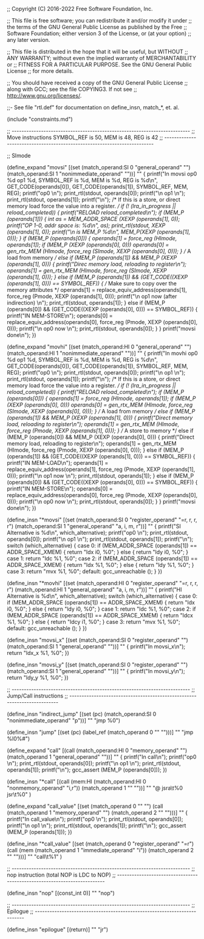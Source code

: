 ;; Copyright (C) 2016-2022 Free Software Foundation, Inc.

;; This file is free software; you can redistribute it and/or modify it under
;; the terms of the GNU General Public License as published by the Free
;; Software Foundation; either version 3 of the License, or (at your option)
;; any later version.

;; This file is distributed in the hope that it will be useful, but WITHOUT
;; ANY WARRANTY; without even the implied warranty of MERCHANTABILITY or
;; FITNESS FOR A PARTICULAR PURPOSE.  See the GNU General Public License
;; for more details.

;; You should have received a copy of the GNU General Public License
;; along with GCC; see the file COPYING3.  If not see
;; <http://www.gnu.org/licenses/>.

;;- See file "rtl.def" for documentation on define_insn, match_*, et. al.


(include "constraints.md")

;; -------------------------------------------------------------------------
;; Move instructions  SYMBOL_REF is 50, MEM is 48, REG is 42
;; -------------------------------------------------------------------------

;; SImode

(define_expand "movsi"
  [(set (match_operand:SI 0 "general_operand" "")
 	(match_operand:SI 1 "nonimmediate_operand" ""))]
  ""
  {
    printf("In movsi op0 %d op1 %d, SYMBOL_REF is %d, MEM is %d, REG is %d\n",
      GET_CODE(operands[0]), GET_CODE(operands[1]), SYMBOL_REF, MEM, REG);
    printf("op0 \n");
    print_rtl(stdout, operands[0]);
    printf("\n op1 \n");
    print_rtl(stdout, operands[1]);
    printf("\n");
    /* If this is a store,  or direct memory load force the value into a register. */
    if (! (lra_in_progress || reload_completed)) 
      {
        printf("RELOAD reload_completed\n");
        if (MEM_P (operands[1])) {
	  int as = MEM_ADDR_SPACE (XEXP (operands[1], 0));
          printf("OP 1-0, addr space is: %d\n", as);
          print_rtl(stdout, XEXP (operands[1], 0));
          printf("\n is MEM_P %d\n", MEM_P(XEXP (operands[1], 0)));
        }
        if (MEM_P (operands[0]))
          {
            operands[1] = force_reg (HImode, operands[1]);
            if (MEM_P (XEXP (operands[0], 0)))
              operands[0] = gen_rtx_MEM (HImode, force_reg (SImode, XEXP (operands[0], 0)));
          }
          /* A load from memory */
        else if (MEM_P (operands[1]) && MEM_P (XEXP (operands[1], 0)))
          {
            printf("Direc memory load, reloading to register\n");
            operands[1] = gen_rtx_MEM (HImode, force_reg (SImode, XEXP (operands[1], 0)));
          }
	else if (MEM_P (operands[1]) && (GET_CODE((XEXP (operands[1], 0))) == SYMBOL_REF)) {
	    /* Make sure to copy over the memory attributes */
	    operands[1] = replace_equiv_address(operands[1], 
			    force_reg (Pmode, XEXP (operands[1], 0)));
	    printf("\n op1 now (after indirection) \n");
	    print_rtl(stdout, operands[1]);
	}
	else if (MEM_P (operands[0]) && (GET_CODE((XEXP (operands[0], 0))) == SYMBOL_REF)) {
	    printf("IN MEM-STORE\n");
	    operands[0] = replace_equiv_address(operands[0], 
			    force_reg (Pmode, XEXP (operands[0], 0)));
	    printf("\n op0 now \n");
	    print_rtl(stdout, operands[0]);
	}
      }
    printf("movsi done\n");
})

(define_expand "movhi"
  [(set (match_operand:HI 0 "general_operand" "")
 	(match_operand:HI 1 "nonimmediate_operand" ""))]
  ""
  {
    printf("In movhi op0 %d op1 %d, SYMBOL_REF is %d, MEM is %d, REG is %d\n",
      GET_CODE(operands[0]), GET_CODE(operands[1]), SYMBOL_REF, MEM, REG);
    printf("op0 \n");
    print_rtl(stdout, operands[0]);
    printf("\n op1 \n");
    print_rtl(stdout, operands[1]);
    printf("\n");
    /* If this is a store,  or direct memory load force the value into a register. */
    if (! (lra_in_progress || reload_completed)) 
      {
        printf("RELOAD reload_completed\n");
        if (MEM_P (operands[0]))
          {
            operands[1] = force_reg (HImode, operands[1]);
            if (MEM_P (XEXP (operands[0], 0)))
              operands[0] = gen_rtx_MEM (HImode, force_reg (SImode, XEXP (operands[0], 0)));
          }
          /* A load from memory */
        else if (MEM_P (operands[1]) && MEM_P (XEXP (operands[1], 0)))
          {
            printf("Direct memory load, reloading to register\n");
            operands[1] = gen_rtx_MEM (HImode, force_reg (Pmode, XEXP (operands[1], 0)));
          }
          /* A store to memory */
        else if (MEM_P (operands[0]) && MEM_P (XEXP (operands[0], 0)))
          {
            printf("Direct memory load, reloading to register\n");
            operands[1] = gen_rtx_MEM (HImode, force_reg (Pmode, XEXP (operands[0], 0)));
          }
	else if (MEM_P (operands[1]) && (GET_CODE((XEXP (operands[1], 0))) == SYMBOL_REF)) {
	    printf("IN MEM-LOAD\n");
	    operands[1] = replace_equiv_address(operands[1], 
			    force_reg (Pmode, XEXP (operands[1], 0)));
	    printf("\n op1 now \n");
	    print_rtl(stdout, operands[1]);
	}
	else if (MEM_P (operands[0]) && (GET_CODE((XEXP (operands[0], 0))) == SYMBOL_REF)) {
	    printf("IN MEM-STORE\n");
	    operands[0] = replace_equiv_address(operands[0], 
			    force_reg (Pmode, XEXP (operands[0], 0)));
	    printf("\n op0 now \n");
	    print_rtl(stdout, operands[0]);
	}
      }
    printf("movsi done\n");
})

(define_insn "*movsi"
  [(set (match_operand:SI 0 "register_operand" "=r, r, r, r")
	(match_operand:SI 1 "general_operand"  "a,  i, m, r"))]
  ""
  { 
    printf("SI Alternative is %d\n", which_alternative);
    printf("op0 \n");
    print_rtl(stdout, operands[0]);
    printf("\n op1 \n");
    print_rtl(stdout, operands[1]);
    printf("\n");
    switch (which_alternative) {
    case 0:
      if (MEM_ADDR_SPACE (operands[1]) == ADDR_SPACE_XMEM)
      {
        return "ldx i0, %0";
      } else {
        return "ldy i0, %0";
      }
    case 1:
      return "ldc %1, %0";
    case 2:
      if (MEM_ADDR_SPACE (operands[1]) == ADDR_SPACE_XMEM)
      {
        return "ldx %1, %0";
      } else {
        return "ldy %1, %0";
      }
    case 3:
      return "mvx %1, %0";
    default:
      gcc_unreachable ();
    }
  })

(define_insn "*movhi"
  [(set (match_operand:HI 0 "register_operand" "=r, r, r, r")
	(match_operand:HI 1 "general_operand"  "a,  i, m, r"))]
  ""
  { 
    printf("HI Alternative is %d\n", which_alternative);
    switch (which_alternative) {
    case 0:
      if (MEM_ADDR_SPACE (operands[1]) == ADDR_SPACE_XMEM)
      {
        return "ldx i0, %0";
      } else {
        return "ldy i0, %0";
      }
    case 1:
      return "ldc %1, %0";
    case 2:
      if (MEM_ADDR_SPACE (operands[1]) == ADDR_SPACE_XMEM)
      {
        return "ldcx %1, %0";
      } else {
        return "ldcy i1, %0";
      }
    case 3:
      return "mvx %1, %0";
    default:
      gcc_unreachable ();
    }
  }) 
  
  
  
(define_insn "movsi_x"
  [(set (match_operand:SI 0 "register_operand" "")
	(match_operand:SI 1 "general_operand" ""))]
  ""
  { 
        printf("In movsi_x\n");
        return "ldx_x %1, %0";
  })

(define_insn "movsi_y"
  [(set (match_operand:SI 0 "register_operand" "")
	(match_operand:SI 1 "general_operand" ""))]
  ""
  { 
        printf("In movsi_y\n");
        return "ldy_y %1, %0";
  })

;; -------------------------------------------------------------------------
;; Jump/Call instructions
;; -------------------------------------------------------------------------

(define_insn "indirect_jump"
  [(set (pc) (match_operand:SI 0 "nonimmediate_operand" "p"))]
  ""
  "jmp %0")

(define_insn "jump"
  [(set (pc)
	(label_ref (match_operand 0 "" "")))]
  ""
  "jmp %l0%#")
  

(define_expand "call"
  [(call (match_operand:HI 0 "memory_operand" "")
                (match_operand 1 "general_operand" ""))]
  ""
{
  printf("In call\n");
    printf("op0 \n");
    print_rtl(stdout, operands[0]);
    printf("\n op1 \n");
    print_rtl(stdout, operands[1]);
    printf("\n");
  gcc_assert (MEM_P (operands[0]));
})

(define_insn "*call"
  [(call (mem:HI (match_operand:HI
                  0 "nonmemory_operand" "i,r"))
         (match_operand 1 "" ""))]
  ""
  "@
   jsra\\t%0
   jsr\\t%0"
)

(define_expand "call_value"
  [(set (match_operand 0 "" "")
                (call (match_operand 1 "memory_operand" "")
                 (match_operand 2 "" "")))]
  ""
{
  printf("In call_value\n");
    printf("op0 \n");
    print_rtl(stdout, operands[0]);
    printf("\n op1 \n");
    print_rtl(stdout, operands[1]);
    printf("\n");
  gcc_assert (MEM_P (operands[1]));
})

(define_insn "*call_value"
  [(set (match_operand 0 "register_operand" "=r")
        (call (mem (match_operand
                       1 "immediate_operand" "i"))
              (match_operand 2 "" "")))]
  ""
  "call\\t%1"
  )

;; -------------------------------------------------------------------------
;; nop instruction (total NOP is LDC to NOP)
;; -------------------------------------------------------------------------

(define_insn "nop"
  [(const_int 0)]
  ""
  "nop")

;; -------------------------------------------------------------------------
;; Epilogue
;; -------------------------------------------------------------------------
 
(define_insn "epilogue"
  [(return)]
  ""
  "jr")
  


